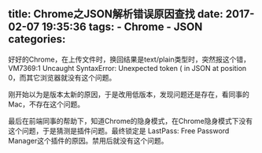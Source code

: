 title: Chrome之JSON解析错误原因查找
date: 2017-02-07 19:35:36
tags:
    - Chrome
    - JSON
categories:
---
好好的Chrome，在上传文件时，换回结果是text/plain类型时，突然报这个错，VM7369:1 Uncaught SyntaxError: Unexpected token ( in JSON at position 0，而其它浏览器就没有这个问题。

刚开始以为是版本太新的原因，于是改用低版本，发现问题还是存在，看同事的Mac，不存在这个问题。

最后在前端同事的帮助下，知道Chrome的隐身模式，在Chrome隐身模式下没有这个问题，于是猜测是插件问题。最终锁定是
LastPass: Free Password Manager这个插件的原因。禁用后就没有这个问题。
